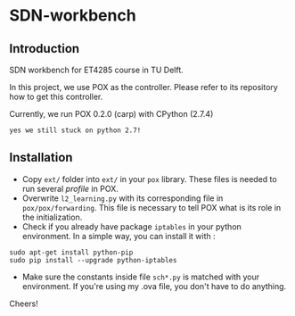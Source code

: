 # SDN-workbench

## Introduction
SDN workbench for ET4285 course in TU Delft.

In this project, we use POX as the controller. Please refer to its repository how to get this controller.

Currently, we run POX 0.2.0 (carp) with CPython (2.7.4)

`yes we still stuck on python 2.7!`


## Installation

* Copy `ext/` folder into `ext/` in your `pox` library. These files is needed to run several _profile_ in POX. 
* Overwrite `l2_learning.py` with its corresponding file in `pox/pox/forwarding`. This file is necessary to tell POX what is its role in the initialization.
* Check if you already have package `iptables` in your python environment. In a simple way, you can install it with : 

```
sudo apt-get install python-pip
sudo pip install --upgrade python-iptables
```

* Make sure the constants inside file `sch*.py` is matched with your environment. If you're using my .ova file, you don't have to do anything.


Cheers!
